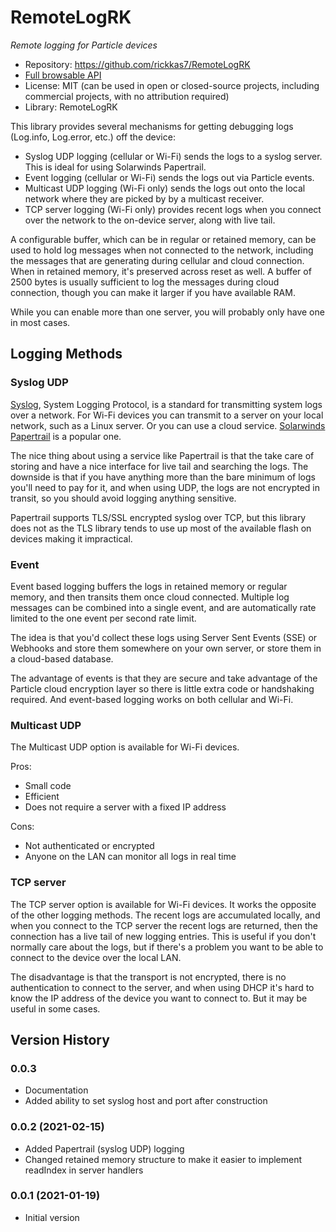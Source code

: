 # RemoteLogRK

*Remote logging for Particle devices*

- Repository: https://github.com/rickkas7/RemoteLogRK
- [Full browsable API](https://rickkas7.github.io/RemoteLogRK/index.html)
- License: MIT (can be used in open or closed-source projects, including commercial projects, with no attribution required)
- Library: RemoteLogRK


This library provides several mechanisms for getting debugging logs (Log.info, Log.error, etc.) off the device:

- Syslog UDP logging (cellular or Wi-Fi) sends the logs to a syslog server. This is ideal for using Solarwinds Papertrail.
- Event logging (cellular or Wi-Fi) sends the logs out via Particle events.
- Multicast UDP logging (Wi-Fi only) sends the logs out onto the local network where they are picked by by a multicast receiver.
- TCP server logging (Wi-Fi only) provides recent logs when you connect over the network to the on-device server, along with live tail. 

A configurable buffer, which can be in regular or retained memory, can be used to hold log messages when not connected to the network, including the messages that are generating during cellular and cloud connection. When in retained memory, it's preserved across reset as well. A buffer of 2500 bytes is usually sufficient to log the messages during cloud connection, though you can make it larger if you have available RAM.

While you can enable more than one server, you will probably only have one in most cases. 

## Logging Methods

### Syslog UDP

[Syslog](https://en.wikipedia.org/wiki/Syslog), System Logging Protocol, is a standard for transmitting system logs over a network. For Wi-Fi devices you can transmit to a server on your local network, such as a Linux server. Or you can use a cloud service. [Solarwinds Papertrail](https://www.papertrail.com/) is a popular one. 

The nice thing about using a service like Papertrail is that the take care of storing and have a nice interface for live tail and searching the logs. The downside is that if you have anything more than the bare minimum of logs you'll need to pay for it, and when using UDP, the logs are not encrypted in transit, so you should avoid logging anything sensitive. 

Papertrail supports TLS/SSL encrypted syslog over TCP, but this library does not as the TLS library tends to use up most of the available flash on devices making it impractical.


### Event 

Event based logging buffers the logs in retained memory or regular memory, and then transits them once cloud connected. Multiple log messages can be combined into a single event, and are automatically rate limited to the one event per second rate limit.

The idea is that you'd collect these logs using Server Sent Events (SSE) or Webhooks and store them somewhere on your own server, or store them in a cloud-based database.

The advantage of events is that they are secure and take advantage of the Particle cloud encryption layer so there is little extra code or handshaking required. And event-based logging works on both cellular and Wi-Fi.

### Multicast UDP

The Multicast UDP option is available for Wi-Fi devices. 

Pros:
- Small code
- Efficient
- Does not require a server with a fixed IP address

Cons:
- Not authenticated or encrypted
- Anyone on the LAN can monitor all logs in real time


### TCP server

The TCP server option is available for Wi-Fi devices. It works the opposite of the other logging methods. The recent logs are accumulated locally, and when you connect to the TCP server the recent logs are returned, then the connection has a live tail of new logging entries. This is useful if you don't normally care about the logs, but if there's a problem you want to be able to connect to the device over the local LAN.

The disadvantage is that the transport is not encrypted, there is no authentication to connect to the server, and when using DHCP it's hard to know the IP address of the device you want to connect to. But it may be useful in some cases.


## Version History

### 0.0.3

- Documentation
- Added ability to set syslog host and port after construction

### 0.0.2 (2021-02-15)

- Added Papertrail (syslog UDP) logging
- Changed retained memory structure to make it easier to implement readIndex in server handlers

### 0.0.1 (2021-01-19)

- Initial version

